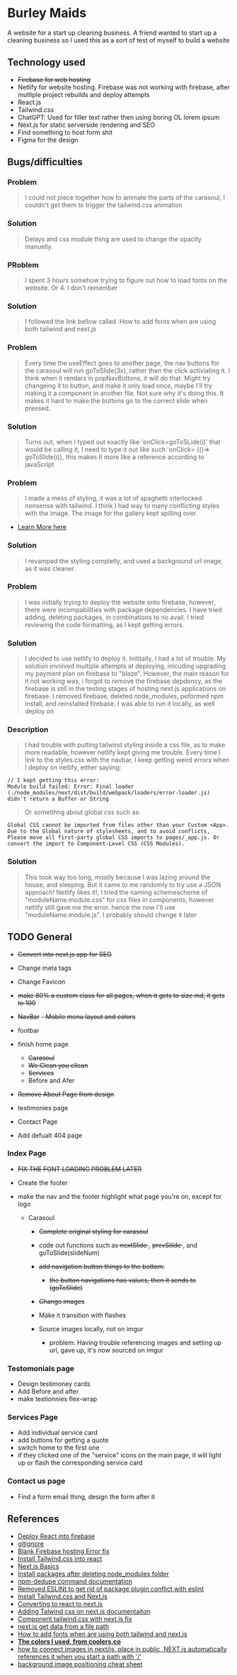 # Burley Maids
 A website for a start up cleaning business. A friend wanted to start up a cleaning business so I used this as a sort of test of myself to build a website
 
 ## Technology used
  - <strike>Firebase for web hosting</strike>
  - Netlify for website hosting. Firebase was not working with firebase, after mutliple project rebuilds and deploy attempts
  - React.js
  - Tailwind.css
  - ChatGPT: Used for filler text rather then using boring OL lorem ipsum
  - Next.js for static serverside rendering and SEO
  - Find something to host form shit
  - Figma for the design

## Bugs/difficulties 


### Problem 
> I could not piece together how to animate the parts of the carasoul, I couldn't get them to trigger the tailwind.css animation
### Solution
> Delays and css module thing are used to change the opacity manuelly. 
### PRoblem
> I spent 3 hours somehow trying to figure out how to load fonts on the website. Or 4. I don't remember
### Solution
> I followed the link bellow called :How to add fonts when are using both tailwind and next.js
### Problem
> Every time the useEffect goes to another page, the nav buttons for the carasoul will run goToSlide(3x), rather then the click activiating it. I think when it rendars in popNavButtons, it will do that. Might try changeing it to button, and make it only load once, maybe I'll try making it a component in another file. Not sure why it's doing this. It makes it hard to make the buttons go to the correct slide when pressed. 

### Solution
>Turns out, when I typed out exactly like 'onClick=goToSLide(i)' that would be calling it, I need to type it out like such 'onClick= {()=> goToSlide(i)}, this makes it more like a reference according to javaScript
### Problem
>I made a mess of styling, it was a lot of spaghetti interlocked nonsense with tailwind. I think I had way to many conflicting styles with the image. The image for the gallery kept spilling over.
 - [Learn More here](https://stackoverflow.com/questions/33846682/react-onclick-function-fires-on-render)
### Solution
> I revamped the styling completly, and used a background url image, as it was cleaner. 


### Problem
> I was initially trying to deploy the website onto firebase, however, there were incompabilities with package dependencies. I have tried adding, deleting packages, in combinations to no avail. I tried reviewing the code formatting, as I kept getting errors.

### Solution
> I decided to use netlify to deploy it. Inititally, I had a lot of trouble. My solution involved multiple attempts at deploying, inlcuding upgrading my payment plan on firebase to "blaze". However, the main reason for it not working was, i forgot to remove the firebase depdency, as the firebase is still in the testing stages of hosting next.js applications on firebase. I removed firebase, deleted node_modules, peformed npm install, and reinstalled firebase. I was able to run it locally, as well deploy on


### Description
> I had trouble with putting tailwind styling inside a css file, as to make more readable, however netlify kept giving me trouble. Every time I link to the styles.css with the navbar, I keep getting weird errors when I deploy on netlify, either sayiing:
 ```
 // I kept getting this error: 
 Module build failed: Error: Final loader (./node_modules/next/dist/build/webpack/loaders/error-loader.js) didn't return a Buffer or String
 ```

 >Or sometihng about global css such as: 

 ```
 Global CSS cannot be imported from files other than your Custom <App>. Due to the Global nature of stylesheets, and to avoid conflicts, Please move all first-party global CSS imports to pages/_app.js. Or convert the import to Component-Level CSS (CSS Modules).
 ```
### Solution
> This took way too long, mostly because I was lazing around the house, and sleeping. But it came to me randomly to try use a JSON approach!  Netlify likes it!, I tried the  naming schemescheme of "moduleName.module.css" for css files in components, however netlify still gave me the error. hence the now I'll use "moduleName.module.js". I probably should change it later

 ## TODO General
 - <strike> Convert into next.js app for SEO </strike>
 - Change meta tags
 - Change Favicon
 - <strike>make 80% a custom class for all pages, when it gets to size md, it gets to 100</strike>
 - <strike>  NavBar</strike>
    -<strike>  Mobile menu layout and colors</strike>
 - footbar
 - finish home page
    - <strike> Carasoul</strike>
    - <strike>We Clean you cllean </strike>
    - <strike>Services</strike>
    - Before and Afer

 - <strike>Remove About Page from design </strike>
 - testimonies page
 - Contact Page
 - Add defualt 404 page

### Index Page
- <strike> FIX THE FONT LOADING PROBLEM LATER </strike>
- Create the footer
- make the nav and the footer highlight what page you're on, except for logo 

   - Carasoul
      - <strike> Complete original styling for carasoul </strike>
      - code out functions such as<strike>  nextSlide </strike>,  <strike> prevSlilde </strike>, and goToSlide(slideNum)
      
      - <strike>add navigation button things to the bottom.
         - the button navigations has values, then it sends to (goToSlide) </strike>
      - <strike>Change images </strike>
      - Make it transition with flashes
      - Source images locally, not on imgur
         - problem: Having trouble referencing images and setting up url, gave up, it's now sourced on imgur 
   

### Testomonials page
 - Design testimoney cards
 - Add Before and after
 - make testionnies flex-wrap
### Services Page
 - Add individual service card
 - add buttons for getting a quote 
 - switch home to the first one 
 - if they clicked one of the "service" icons on the main page, it will light up or flash the corresponding service card
### Contact us page
 - Find a form email thing, design  the form after it

 ## References
 - [Deploy React into firebase](https://www.example.com)
 - [gitignore](https://www.toptal.com/developers/gitignore)
 - [Blank Firebase hosting Error fix](https://stackoverflow.com/questions/52177222/blank-page-after-successful-firebase-deployment)
 - [Install Tailwind.css into react ](https://tailwindcss.com/docs/guides/create-react-app)
 - [Next.js Basics](https://www.youtube.com/watch?v=__mSgDEOyv8)
 - [Install packages after deleting node_modules folder](https://stackoverflow.com/questions/45476870/accidentally-deleted-node-modules-folder)
 - [npm-dedupe command documentation](https://docs.npmjs.com/cli/v6/commands/npm-dedupe)
 - [Removed ESLINt to get rid of package plugin conflict with eslint](https://stackoverflow.com/questions/70449712/create-react-app-error-in-plugin-react-was-conflicted-between-eslintrc-jso)
 - [Install Tailwind.css and Next.js](https://tailwindcss.com/docs/guides/nextjs)
 - [Converting to react to next.js](https://stefaniq.com/migrating-your-react-app-to-next-js-a-comprehensive-guide/)
 - [Adding Talwind css on next.js documentaiton](https://nextjs.org/docs/app/building-your-application/styling/tailwind-css)
 - [Component tailwind.css with next.js fix](https://www.geeksforgeeks.org/how-to-use-tailwind-apply-in-css-modules-in-next-js/)
 - [next.js get data from a file path](https://nextjs.org/docs/pages/building-your-application/data-fetching/get-static-paths)
 - [How to add fonts when are using both tailwind and next.js](https://dev.to/manuelalferez/custom-fonts-in-nextjs-tailwindcss-2iip)
 - **[The colors I used, from coolers.co](https://coolors.co/6d2a33-5a7d7c-dadff7-a0c1d1-b5b2c2)**
 - [how to connect images in next/js, place in public, NEXT.js automatically references it when you start a path with '/'](https://stackoverflow.com/questions/71617582/i-am-getting-the-error-the-requested-resource-isnt-a-valid-image-for-public-l)
 - [background image positioning cheat sheet](https://www.w3schools.com/cssref/playdemo.php?filename=playcss_background-position)

